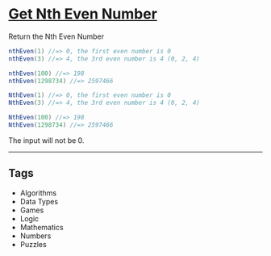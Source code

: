 # [Get Nth Even Number](https://www.codewars.com/kata/5933a1f8552bc2750a0000ed)

Return the Nth Even Number

```java
nthEven(1) //=> 0, the first even number is 0
nthEven(3) //=> 4, the 3rd even number is 4 (0, 2, 4)

nthEven(100) //=> 198
nthEven(1298734) //=> 2597466
```

```csharp
NthEven(1) //=> 0, the first even number is 0
NthEven(3) //=> 4, the 3rd even number is 4 (0, 2, 4)

NthEven(100) //=> 198
NthEven(1298734) //=> 2597466
```

The input will not be 0.

---

## Tags

- Algorithms
- Data Types
- Games
- Logic
- Mathematics
- Numbers
- Puzzles
